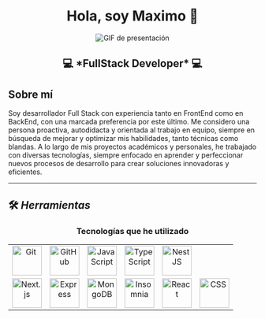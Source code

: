 <div align="center">
  <h1>Hola, soy <a>Maximo</a> 👋</h1>
</div>

<div align="center">
  <img src="https://github.com/user-attachments/assets/91803e33-b8b2-4fdd-8ed1-d3d97c0a18e8" alt="GIF de presentación">
</div>

<div align="center">
  <h2>💻 *FullStack Developer* 💻</h2>
</div>

## Sobre mí

Soy desarrollador Full Stack con experiencia tanto en FrontEnd como en BackEnd, con una marcada preferencia por este último. Me considero una persona proactiva, autodidacta y orientada al trabajo en equipo, siempre en búsqueda de mejorar y optimizar mis habilidades, tanto técnicas como blandas. A lo largo de mis proyectos académicos y personales, he trabajado con diversas tecnologías, siempre enfocado en aprender y perfeccionar nuevos procesos de desarrollo para crear soluciones innovadoras y eficientes.

---

## 🛠 *Herramientas*

<h3 align="center">Tecnologías que he utilizado</h3>

<div align="center">
  <table>
    <tr>
      <td align="center">
        <img src="https://github.com/user-attachments/assets/f0d73b38-4704-4609-9d4c-fec98ec40a54" alt="Git" width="60px">
      </td>
      <td align="center">
        <img src="https://github.com/user-attachments/assets/361c51a9-3af6-46f4-b43d-9518ebb6baec" alt="GitHub" width="60px">
      </td>
      <td align="center">
        <img src="https://github.com/user-attachments/assets/1bc9929c-6443-4ac0-9739-fec70abebe57" alt="JavaScript" width="60px">
      </td>
      <td align="center">
        <img src="![typescript_5968381](https://github.com/user-attachments/assets/d77cbee2-f2c9-49d3-82a0-47a4d58b7d12)
" alt="TypeScript" width="60px">
      </td>
      <td align="center">
        <img src="![kindpng_2214777](https://github.com/user-attachments/assets/622a9766-b7ea-436b-b4e0-8523455590bc)
" alt="NestJS" width="60px">
      </td>
    </tr>
    <tr>
      <td align="center">
        <img src="https://github.com/user-attachments/assets/7e3d52c8-2fda-45a3-b47d-028b649b5b84" alt="Next.js" width="60px">
      </td>
      <td align="center">
        <img src="https://github.com/user-attachments/assets/9c1a60f3-b01c-45e8-b2b2-3f3a1cdd83e5" alt="Express" width="60px">
      </td>
      <td align="center">
        <img src="https://github.com/user-attachments/assets/8b3c5b3c-8f7c-42c5-b8f4-234c5a8e8c8b" alt="MongoDB" width="60px">
      </td>
      <td align="center">
        <img src="https://github.com/user-attachments/assets/a5e4c8e9-9e3d-4b4c-bd9f-45b7c4c9e9f7" alt="Insomnia" width="60px">
      </td>
      <td align="center">
        <img src="https://github.com/user-attachments/assets/d7f8b3e9-2f3b-4a6b-b9e5-c2d5a7e8d9f6" alt="React" width="60px">
      </td>
      <td align="center">
        <img src="![icons8-css3-48](https://github.com/user-attachments/assets/657e87c6-3b60-47e3-b5fa-fbe289a91b9c)
" alt="CSS" width="60px">
      </td>
    </tr>
  </table>
</div>
